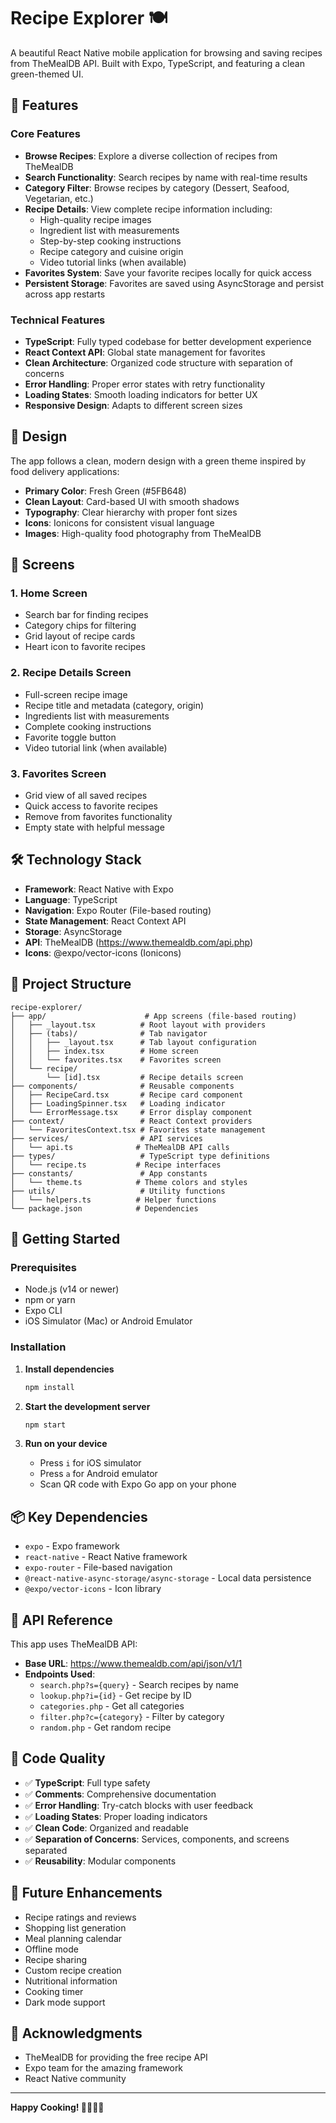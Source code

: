 # Recipe Explorer 🍽️

A beautiful React Native mobile application for browsing and saving recipes from TheMealDB API. Built with Expo, TypeScript, and featuring a clean green-themed UI.

## 🌟 Features

### Core Features

- **Browse Recipes**: Explore a diverse collection of recipes from TheMealDB
- **Search Functionality**: Search recipes by name with real-time results
- **Category Filter**: Browse recipes by category (Dessert, Seafood, Vegetarian, etc.)
- **Recipe Details**: View complete recipe information including:
  - High-quality recipe images
  - Ingredient list with measurements
  - Step-by-step cooking instructions
  - Recipe category and cuisine origin
  - Video tutorial links (when available)
- **Favorites System**: Save your favorite recipes locally for quick access
- **Persistent Storage**: Favorites are saved using AsyncStorage and persist across app restarts

### Technical Features

- **TypeScript**: Fully typed codebase for better development experience
- **React Context API**: Global state management for favorites
- **Clean Architecture**: Organized code structure with separation of concerns
- **Error Handling**: Proper error states with retry functionality
- **Loading States**: Smooth loading indicators for better UX
- **Responsive Design**: Adapts to different screen sizes

## 🎨 Design

The app follows a clean, modern design with a green theme inspired by food delivery applications:

- **Primary Color**: Fresh Green (#5FB648)
- **Clean Layout**: Card-based UI with smooth shadows
- **Typography**: Clear hierarchy with proper font sizes
- **Icons**: Ionicons for consistent visual language
- **Images**: High-quality food photography from TheMealDB

## 📱 Screens

### 1. Home Screen

- Search bar for finding recipes
- Category chips for filtering
- Grid layout of recipe cards
- Heart icon to favorite recipes

### 2. Recipe Details Screen

- Full-screen recipe image
- Recipe title and metadata (category, origin)
- Ingredients list with measurements
- Complete cooking instructions
- Favorite toggle button
- Video tutorial link (when available)

### 3. Favorites Screen

- Grid view of all saved recipes
- Quick access to favorite recipes
- Remove from favorites functionality
- Empty state with helpful message

## 🛠️ Technology Stack

- **Framework**: React Native with Expo
- **Language**: TypeScript
- **Navigation**: Expo Router (File-based routing)
- **State Management**: React Context API
- **Storage**: AsyncStorage
- **API**: TheMealDB (https://www.themealdb.com/api.php)
- **Icons**: @expo/vector-icons (Ionicons)

## 📂 Project Structure

```
recipe-explorer/
├── app/                      # App screens (file-based routing)
│   ├── _layout.tsx          # Root layout with providers
│   ├── (tabs)/              # Tab navigator
│   │   ├── _layout.tsx      # Tab layout configuration
│   │   ├── index.tsx        # Home screen
│   │   └── favorites.tsx    # Favorites screen
│   └── recipe/
│       └── [id].tsx         # Recipe details screen
├── components/              # Reusable components
│   ├── RecipeCard.tsx       # Recipe card component
│   ├── LoadingSpinner.tsx   # Loading indicator
│   └── ErrorMessage.tsx     # Error display component
├── context/                 # React Context providers
│   └── FavoritesContext.tsx # Favorites state management
├── services/                # API services
│   └── api.ts              # TheMealDB API calls
├── types/                   # TypeScript type definitions
│   └── recipe.ts           # Recipe interfaces
├── constants/               # App constants
│   └── theme.ts            # Theme colors and styles
├── utils/                   # Utility functions
│   └── helpers.ts          # Helper functions
└── package.json            # Dependencies
```

## 🚀 Getting Started

### Prerequisites

- Node.js (v14 or newer)
- npm or yarn
- Expo CLI
- iOS Simulator (Mac) or Android Emulator

### Installation

1. **Install dependencies**

   ```bash
   npm install
   ```

2. **Start the development server**

   ```bash
   npm start
   ```

3. **Run on your device**
   - Press `i` for iOS simulator
   - Press `a` for Android emulator
   - Scan QR code with Expo Go app on your phone

## 📦 Key Dependencies

- `expo` - Expo framework
- `react-native` - React Native framework
- `expo-router` - File-based navigation
- `@react-native-async-storage/async-storage` - Local data persistence
- `@expo/vector-icons` - Icon library

## 🔌 API Reference

This app uses TheMealDB API:

- **Base URL**: https://www.themealdb.com/api/json/v1/1
- **Endpoints Used**:
  - `search.php?s={query}` - Search recipes by name
  - `lookup.php?i={id}` - Get recipe by ID
  - `categories.php` - Get all categories
  - `filter.php?c={category}` - Filter by category
  - `random.php` - Get random recipe

## 📝 Code Quality

- ✅ **TypeScript**: Full type safety
- ✅ **Comments**: Comprehensive documentation
- ✅ **Error Handling**: Try-catch blocks with user feedback
- ✅ **Loading States**: Proper loading indicators
- ✅ **Clean Code**: Organized and readable
- ✅ **Separation of Concerns**: Services, components, and screens separated
- ✅ **Reusability**: Modular components

## 🎯 Future Enhancements

- Recipe ratings and reviews
- Shopping list generation
- Meal planning calendar
- Offline mode
- Recipe sharing
- Custom recipe creation
- Nutritional information
- Cooking timer
- Dark mode support

## 🙏 Acknowledgments

- TheMealDB for providing the free recipe API
- Expo team for the amazing framework
- React Native community

---

**Happy Cooking! 👨‍🍳👩‍🍳**
